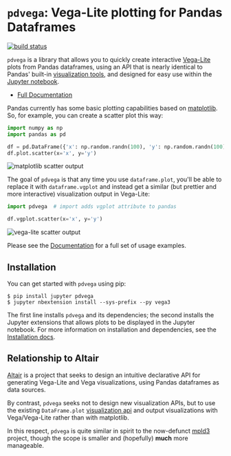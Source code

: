 # ``pdvega``: Vega-Lite plotting for Pandas Dataframes

[![build status](http://img.shields.io/travis/jakevdp/pdvega/master.svg?style=flat)](https://travis-ci.org/jakevdp/pdvega)

``pdvega`` is a library that allows you to quickly create interactive
[Vega-Lite](https://vega.github.io/vega-lite/) plots from Pandas dataframes,
using an API that is nearly identical to Pandas' built-in
[visualization tools](https://pandas.pydata.org/pandas-docs/stable/visualization.html), and designed for easy use within the [Jupyter notebook](http://jupyter.org).

- [Full Documentation](http://jakevdp.github.io/pdvega/)

Pandas currently has some basic plotting capabilities based on
[matplotlib](http://matplotlib.org). So, for example, you can create
a scatter plot this way:

```python
import numpy as np
import pandas as pd

df = pd.DataFrame({'x': np.random.randn(100), 'y': np.random.randn(100)})
df.plot.scatter(x='x', y='y')
```

![matplotlib scatter output](images/mpl-scatter.png?raw=true)

The goal of ``pdvega`` is that any time you use ``dataframe.plot``, you'll be
able to replace it with ``dataframe.vgplot`` and instead get a similar
(but prettier and more interactive) visualization output in Vega-Lite:

```python
import pdvega  # import adds vgplot attribute to pandas

df.vgplot.scatter(x='x', y='y')
```

![vega-lite scatter output](images/vg-scatter.png?raw=true)

Please see the [Documentation](http://jakevdp.github.io/pdvega/) for a full
set of usage examples.

## Installation

You can get started with ``pdvega`` using pip:

```
$ pip install jupyter pdvega
$ jupyter nbextension install --sys-prefix --py vega3
```

The first line installs ``pdvega`` and its dependencies; the second installs
the Jupyter extensions that allows plots to be displayed in the Jupyter
notebook. For more information on installation and dependencies, see the
[Installation docs](https://jakevdp.github.io/pdvega/installation.html).

## Relationship to Altair

[Altair](http://altair-viz.github.io) is a project that seeks to design an intuitive declarative API for generating Vega-Lite and Vega visualizations, using Pandas dataframes as data sources.

By contrast, ``pdvega`` seeks not to design new visualization APIs, but to use the existing ``DataFrame.plot`` [visualization api](https://pandas.pydata.org/pandas-docs/stable/visualization.html) and output visualizations with Vega/Vega-Lite rather than with matplotlib.

In this respect, ``pdvega`` is quite similar in spirit to the now-defunct [mpld3](http://mpld3.github.io) project, though the scope is smaller and (hopefully) **much** more manageable.
